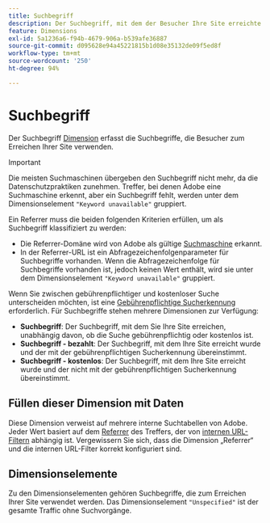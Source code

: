 ```yaml
---
title: Suchbegriff
description: Der Suchbegriff, mit dem der Besucher Ihre Site erreichte.
feature: Dimensions
exl-id: 5a1236a6-f94b-4679-906a-b539afe36887
source-git-commit: d095628e94a45221815b1d08e35132de09f5ed8f
workflow-type: tm+mt
source-wordcount: '250'
ht-degree: 94%

---
```


# Suchbegriff

Der Suchbegriff [Dimension](overview.md) erfasst die Suchbegriffe, die Besucher zum Erreichen Ihrer Site verwenden.

>[!IMPORTANT]
>
>Die meisten Suchmaschinen übergeben den Suchbegriff nicht mehr, da die Datenschutzpraktiken zunehmen. Treffer, bei denen Adobe eine Suchmaschine erkennt, aber ein Suchbegriff fehlt, werden unter dem Dimensionselement `"Keyword unavailable"` gruppiert.

Ein Referrer muss die beiden folgenden Kriterien erfüllen, um als Suchbegriff klassifiziert zu werden:

* Die Referrer-Domäne wird von Adobe als gültige [Suchmaschine](search-engine.md) erkannt.
* In der Referrer-URL ist ein Abfragezeichenfolgenparameter für Suchbegriffe vorhanden. Wenn die Abfragezeichenfolge für Suchbegriffe vorhanden ist, jedoch keinen Wert enthält, wird sie unter dem Dimensionselement `"Keyword unavailable"` gruppiert.

Wenn Sie zwischen gebührenpflichtiger und kostenloser Suche unterscheiden möchten, ist eine [Gebührenpflichtige Sucherkennung](/help/admin/admin/c-manage-report-suites/c-edit-report-suites/general/paid-search-detection/paid-search-detection.md) erforderlich. Für Suchbegriffe stehen mehrere Dimensionen zur Verfügung:

* **Suchbegriff**: Der Suchbegriff, mit dem Sie Ihre Site erreichen, unabhängig davon, ob die Suche gebührenpflichtig oder kostenlos ist.
* **Suchbegriff - bezahlt**: Der Suchbegriff, mit dem Ihre Site erreicht wurde und der mit der gebührenpflichtigen Sucherkennung übereinstimmt.
* **Suchbegriff - kostenlos**: Der Suchbegriff, mit dem Ihre Site erreicht wurde und der nicht mit der gebührenpflichtigen Sucherkennung übereinstimmt.

## Füllen dieser Dimension mit Daten

Diese Dimension verweist auf mehrere interne Suchtabellen von Adobe. Jeder Wert basiert auf dem [Referrer](referrer.md) des Treffers, der von [internen URL-Filtern](/help/admin/admin/c-manage-report-suites/c-edit-report-suites/general/internal-url-filter-admin.md) abhängig ist. Vergewissern Sie sich, dass die Dimension „Referrer“ und die internen URL-Filter korrekt konfiguriert sind.

## Dimensionselemente

Zu den Dimensionselementen gehören Suchbegriffe, die zum Erreichen Ihrer Site verwendet werden. Das Dimensionselement `"Unspecified"` ist der gesamte Traffic ohne Suchvorgänge.
